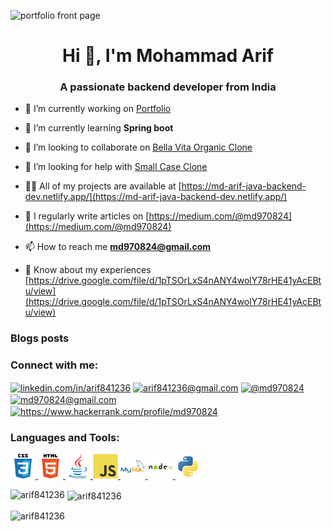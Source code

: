 ![portfolio front page](https://user-images.githubusercontent.com/99613481/171639622-62a334bf-a01e-4e49-ad31-7cb5e0bb4dbe.png)

<h1 align="center">Hi 👋, I'm Mohammad Arif</h1>
<h3 align="center">A passionate backend developer from India</h3>

- 🔭 I’m currently working on [Portfolio](https://github.com/arif841236/portfolio1)

- 🌱 I’m currently learning **Spring boot**

- 👯 I’m looking to collaborate on [Bella Vita Organic Clone](https://github.com/arif841236/bellavitaorganic)

- 🤝 I’m looking for help with [Small Case Clone](https://github.com/arif841236/SmallCase_Clone)

- 👨‍💻 All of my projects are available at [https://md-arif-java-backend-dev.netlify.app/](https://md-arif-java-backend-dev.netlify.app/)

- 📝 I regularly write articles on [https://medium.com/@md970824](https://medium.com/@md970824)

- 📫 How to reach me **md970824@gmail.com**

- 📄 Know about my experiences [https://drive.google.com/file/d/1pTSOrLxS4nANY4wolY78rHE41yAcEBtu/view](https://drive.google.com/file/d/1pTSOrLxS4nANY4wolY78rHE41yAcEBtu/view)

### Blogs posts
<!-- BLOG-POST-LIST:START -->
<!-- BLOG-POST-LIST:END -->

<h3 align="left">Connect with me:</h3>
<p align="left">
<a href="https://linkedin.com/in/linkedin.com/in/arif841236" target="blank"><img align="center" src="https://raw.githubusercontent.com/rahuldkjain/github-profile-readme-generator/master/src/images/icons/Social/linked-in-alt.svg" alt="linkedin.com/in/arif841236" height="30" width="40" /></a>
<a href="https://fb.com/arif841236@gmail.com" target="blank"><img align="center" src="https://raw.githubusercontent.com/rahuldkjain/github-profile-readme-generator/master/src/images/icons/Social/facebook.svg" alt="arif841236@gmail.com" height="30" width="40" /></a>
<a href="https://medium.com/@md970824" target="blank"><img align="center" src="https://raw.githubusercontent.com/rahuldkjain/github-profile-readme-generator/master/src/images/icons/Social/medium.svg" alt="@md970824" height="30" width="40" /></a>
<a href="https://www.youtube.com/c/md970824@gmail.com" target="blank"><img align="center" src="https://raw.githubusercontent.com/rahuldkjain/github-profile-readme-generator/master/src/images/icons/Social/youtube.svg" alt="md970824@gmail.com" height="30" width="40" /></a>
<a href="https://www.hackerearth.com/https://www.hackerrank.com/profile/md970824" target="blank"><img align="center" src="https://raw.githubusercontent.com/rahuldkjain/github-profile-readme-generator/master/src/images/icons/Social/hackerearth.svg" alt="https://www.hackerrank.com/profile/md970824" height="30" width="40" /></a>
</p>

<h3 align="left">Languages and Tools:</h3>
<p align="left"> <a href="https://www.w3schools.com/css/" target="_blank" rel="noreferrer"> <img src="https://raw.githubusercontent.com/devicons/devicon/master/icons/css3/css3-original-wordmark.svg" alt="css3" width="40" height="40"/> </a> <a href="https://www.w3.org/html/" target="_blank" rel="noreferrer"> <img src="https://raw.githubusercontent.com/devicons/devicon/master/icons/html5/html5-original-wordmark.svg" alt="html5" width="40" height="40"/> </a> <a href="https://www.java.com" target="_blank" rel="noreferrer"> <img src="https://raw.githubusercontent.com/devicons/devicon/master/icons/java/java-original.svg" alt="java" width="40" height="40"/> </a> <a href="https://developer.mozilla.org/en-US/docs/Web/JavaScript" target="_blank" rel="noreferrer"> <img src="https://raw.githubusercontent.com/devicons/devicon/master/icons/javascript/javascript-original.svg" alt="javascript" width="40" height="40"/> </a> <a href="https://www.mysql.com/" target="_blank" rel="noreferrer"> <img src="https://raw.githubusercontent.com/devicons/devicon/master/icons/mysql/mysql-original-wordmark.svg" alt="mysql" width="40" height="40"/> </a> <a href="https://nodejs.org" target="_blank" rel="noreferrer"> <img src="https://raw.githubusercontent.com/devicons/devicon/master/icons/nodejs/nodejs-original-wordmark.svg" alt="nodejs" width="40" height="40"/> </a> <a href="https://www.python.org" target="_blank" rel="noreferrer"> <img src="https://raw.githubusercontent.com/devicons/devicon/master/icons/python/python-original.svg" alt="python" width="40" height="40"/> </a> </p>

<p><img align="left" src="https://github-readme-stats.vercel.app/api/top-langs?username=arif841236&show_icons=true&locale=en&layout=compact" alt="arif841236" /></p>

<p>&nbsp;<img align="center" src="https://github-readme-stats.vercel.app/api?username=arif841236&show_icons=true&locale=en" alt="arif841236" /></p>

<p><img align="center" src="https://github-readme-streak-stats.herokuapp.com/?user=arif841236&" alt="arif841236" /></p>
